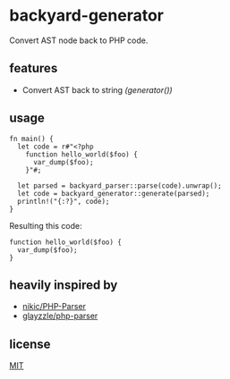 # backyard-generator

Convert AST node back to PHP code.

## features

- Convert AST back to string _(generator())_

## usage

    fn main() {
      let code = r#"<?php
        function hello_world($foo) {
          var_dump($foo);
        }"#;

      let parsed = backyard_parser::parse(code).unwrap();
      let code = backyard_generator::generate(parsed);
      println!("{:?}", code);
    }

Resulting this code:

    function hello_world($foo) {
      var_dump($foo);
    }

## heavily inspired by

- [nikic/PHP-Parser](https://github.com/nikic/PHP-Parser)
- [glayzzle/php-parser](https://github.com/glayzzle/php-parser)

## license

[MIT](https://github.com/Alzera/backyard/blob/main/LICENSE)
